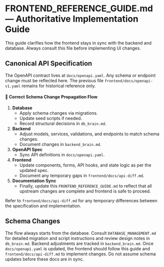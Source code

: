 # FRONTEND_REFERENCE_GUIDE.md — Authoritative Implementation Guide

This guide clarifies how the frontend stays in sync with the backend and database.
Always consult this file before implementing UI changes.

## Canonical API Specification

The OpenAPI contract lives at `docs/openapi.yaml`. Any schema or endpoint change must be reflected here. The previous file `frontend/docs/openapi-v1.yaml` remains for historical reference only.


#### 🔄 Correct Schema Change Propagation Flow

1. **Database**
   * Apply schema changes via migrations.
   * Update seed scripts if needed.
   * Record structural decisions in `db_brain.md`.
2. **Backend**
   * Adjust models, services, validations, and endpoints to match schema changes.
   * Document changes in `backend_brain.md`.
3. **OpenAPI Spec**
   * Sync API definitions in `docs/openapi.yaml`.
4. **Frontend**
   * Update components, forms, API hooks, and state logic as per the updated spec.
   * Document any temporary gaps in `frontend/docs/api-diff.md`.
5. **Documentation Sync**
   * Finally, update this `FRONTEND_REFERENCE_GUIDE.md` to reflect that all upstream changes are complete and frontend is safe to proceed.

Refer to `frontend/docs/api-diff.md` for any temporary differences between the specification and implementation.

## Schema Changes

The flow always starts from the database. Consult `DATABASE_MANAGEMENT.md` for detailed migration and script instructions and review design notes in `db_brain.md`. Backend adjustments are tracked in `backend_brain.md`. Once `docs/openapi.yaml` is updated, the frontend should follow this guide and `frontend/docs/api-diff.md` to implement changes. Do not assume schema updates before these docs are in sync.
